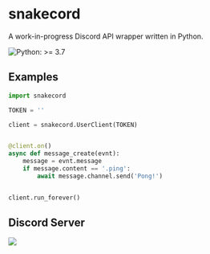 # snakecord
A work-in-progress Discord API wrapper written in Python.

![Python: >= 3.7](https://img.shields.io/static/v1?label=Python&message=%3E=%203.7&color=yellow)

## Examples
```python
import snakecord

TOKEN = ''

client = snakecord.UserClient(TOKEN)


@client.on()
async def message_create(evnt):
    message = evnt.message
    if message.content == '.ping':
        await message.channel.send('Pong!')


client.run_forever()
```

## Discord Server
[![](https://discordapp.com/api/v8/guilds/834890063581020210/widget.png?style=banner1)](https://discord.gg/kAe2m4hdZ7)

